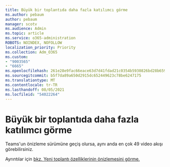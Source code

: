 ```yaml
---
title: Büyük bir toplantıda daha fazla katılımcı görme
ms.author: pebaum
author: pebaum
manager: scotv
ms.audience: Admin
ms.topic: article
ms.service: o365-administration
ROBOTS: NOINDEX, NOFOLLOW
localization_priority: Priority
ms.collection: Adm_O365
ms.custom:
- "9003565"
- "6665"
ms.openlocfilehash: 261e28e9fac66eace63d7d41fdad21c0354b5930826bd28b659ce5e3d159655f
ms.sourcegitcommit: b5f7da89a650d2915dc652449623c78be6247175
ms.translationtype: MT
ms.contentlocale: tr-TR
ms.lasthandoff: 08/05/2021
ms.locfileid: "54022264"
---
```

# <a name="see-more-participants-in-a-large-meeting"></a>Büyük bir toplantıda daha fazla katılımcı görme

Teams'un önizleme sürümüne geçiş olursa, aynı anda en çok 49 video akışı görebilirsiniz.

Ayrıntılar için [bkz. Yeni toplantı özelliklerinin önizlemesini görme.](https://support.microsoft.com/office/04533e91-3203-4530-a1c0-8f77c0731699)
